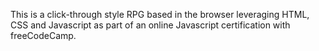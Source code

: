 This is a click-through style RPG based in the browser leveraging HTML, CSS and Javascript as part of an online Javascript certification with freeCodeCamp.
